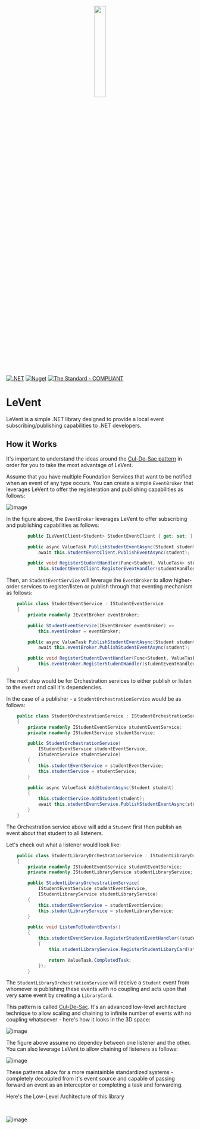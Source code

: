 <p align="center">
  <img width="25%" height="25%" src="https://github.com/hassanhabib/LeVent/blob/master/LeVent/LeVent.png?raw=true">
</p>

[![.NET](https://github.com/hassanhabib/LeVent/actions/workflows/dotnet.yml/badge.svg)](https://github.com/hassanhabib/LeVent/actions/workflows/dotnet.yml)
[![Nuget](https://img.shields.io/nuget/v/LeVent)](https://www.nuget.org/packages/LeVent/)
[![The Standard - COMPLIANT](https://img.shields.io/badge/The_Standard-COMPLIANT-2ea44f)](https://github.com/hassanhabib/The-Standard)

# LeVent
LeVent is a simple .NET library designed to provide a local event subscribing/publishing capabilities to .NET developers.

## How it Works
It's important to understand the ideas around the [Cul-De-Sac pattern](youtube.com/watch?v=Wgz5m0MY9Xo&ab_channel=HassanHabib) in order for you to take the most advantage of LeVent.

Assume that you have multiple Foundation Services that want to be notified when an event of any type occurs. You can create a simple `EventBroker` that leverages LeVent to offer the registeration and publishing capabilities as follows:

![image](https://user-images.githubusercontent.com/1453985/193402310-3e7e0617-f04c-4187-a381-5ad6e7936573.png)

In the figure above, the `EventBroker` leverages LeVent to offer subscribing and publishing capabilities as follows:

```csharp
        public ILeVentClient<Student> StudentEventClient { get; set; }

        public async ValueTask PublishStudentEventAsync(Student student) =>
            await this.StudentEventClient.PublishEventAsync(student);

        public void RegisterStudentHandler(Func<Student, ValueTask> studentHandler) =>
            this.StudentEventClient.RegisterEventHandler(studentHandler);
```

Then, an `StudentEventService` will leverage the `EventBroker` to allow higher-order services to register/listen or publish through that eventing mechanism as follows:

```csharp
    public class StudentEventService : IStudentEventService
    {
        private readonly IEventBroker eventBroker;

        public StudentEventService(IEventBroker eventBroker) =>
            this.eventBroker = eventBroker;

        public async ValueTask PublishStudentEventAsync(Student student) =>
            await this.eventBroker.PublishStudentEventAsync(student);

        public void RegisterStudentEventHandler(Func<Student, ValueTask> studentEventHandler) =>
            this.eventBroker.RegisterStudentHandler(studentEventHandler);
    }

```

The next step would be for Orchestration services to either publish or listen to the event and call it's dependencies.

In the case of a publisher - a `StudentOrchestrationService` would be as follows:

```csharp
    public class StudentOrchestrationService : IStudentOrchestrationService
    {
        private readonly IStudentEventService studentEventService;
        private readonly IStudentService studentService;

        public StudentOrchestrationService(
            IStudentEventService studentEventService,
            IStudentService studentService)
        {
            this.studentEventService = studentEventService;
            this.studentService = studentService;
        }

        public async ValueTask AddStudentAsync(Student student)
        {
            this.studentService.AddStudent(student);
            await this.studentEventService.PublishStudentEventAsync(student);
        }
    }
```
The Orchestration service above will add a `Student` first then publish an event about that student to all listeners.

Let's check out what a listener would look like:

```csharp
    public class StudentLibraryOrchestrationService : IStudentLibraryOrchestrationService
    {
        private readonly IStudentEventService studentEventService;
        private readonly IStudentLibraryService studentLibraryService;

        public StudentLibraryOrchestrationService(
            IStudentEventService studentEventService,
            IStudentLibraryService studentLibraryService)
        {
            this.studentEventService = studentEventService;
            this.studentLibraryService = studentLibraryService;
        }

        public void ListenToStudentEvents()
        {
            this.studentEventService.RegisterStudentEventHandler((student) =>
            {
                this.studentLibraryService.RegisterStudentLibaryCard(student);

                return ValueTask.CompletedTask;
            });
        }
```

The `StudentLibraryOrchestrationService` will receive a `Student` event from whomever is publishing these events with no coupling and acts upon that very same event by creating a `LibraryCard`.

This pattern is called [Cul-De-Sac](https://github.com/hassanhabib/The-Standard/blob/master/2.%20Services/2.3%20Orchestrations/2.3%20Orchestrations.md#2322-cul-de-sac). It's an advanced low-level architecture technique to allow scaling and chaining to infinite number of events with no coupling whatsoever - here's how it looks in the 3D space:


![image](https://user-images.githubusercontent.com/1453985/193402672-062e7db2-7e47-4b50-bbd6-a376b198814c.png)

The figure above assume no dependcy between one listener and the other. You can also leverage LeVent to allow chaining of listeners as follows:

![image](https://user-images.githubusercontent.com/1453985/193402792-7e808de6-d649-4766-bcda-a29448fe8571.png)

These patterns allow for a more maintainble standardized systems - completely decoupled from it's event source and capable of passing forward an event as an interceptor or completing a task and forwarding.


Here's the Low-Level Architecture of this library

<br />

![image](https://user-images.githubusercontent.com/1453985/192701495-8d7be736-750d-4f71-8cd6-79c0d208f0d4.png)

